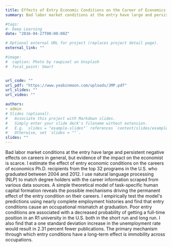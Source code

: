 ```yaml
---
title: Effects of Entry Economic Conditions on the Career of Economics Ph.D.
summary: Bad labor market conditions at the entry have large and persistent negative effects on careers in general, but evidence of the impact on the economist is scarce. I estimate the effect of entry economic conditions on the careers of economics Ph.D. recipients from the top 32 programs in the U.S. who graduated between 2004 and 2012. I use natural language processing (NLP) to match degree holders with the career information scraped from various data sources. A simple theoretical model of task-specific human capital formation reveals the possible mechanisms driving the permanent effect of the entry condition on their careers. I empirically test the model's predictions using nearly complete employment histories and find that entry conditions cause an occupational mismatch at graduation. Poor entry conditions are associated with a decreased probability of getting a full-time position in an R1 university in the U.S. both in the short run and long run. I also find that a one standard deviation increase in the unemployment rate would result in 2.31 percent fewer publications. The primary mechanism through which entry conditions have a long-term effect is immobility across occupations.

#tags:
#- Deep Learning
date: "2016-04-27T00:00:00Z"

# Optional external URL for project (replaces project detail page).
external_link: ""

#image:
#  caption: Photo by rawpixel on Unsplash
#  focal_point: Smart


url_code: ""
url_pdf: "https://www.yeabinmoon.com/uploads/JMP.pdf"
url_slides: ""
url_video: ""

authors:
- admin
# Slides (optional).
#   Associate this project with Markdown slides.
#   Simply enter your slide deck's filename without extension.
#   E.g. `slides = "example-slides"` references `content/slides/example-slides.md`.
#   Otherwise, set `slides = ""`.
slides: ""
---
```

Bad labor market conditions at the entry have large and persistent negative effects on careers in general, but evidence of the impact on the economist is scarce. I estimate the effect of entry economic conditions on the careers of economics Ph.D. recipients from the top 32 programs in the U.S. who graduated between 2004 and 2012. I use natural language processing (NLP) to match degree holders with the career information scraped from various data sources. A simple theoretical model of task-specific human capital formation reveals the possible mechanisms driving the permanent effect of the entry condition on their careers. I empirically test the model's predictions using nearly complete employment histories and find that entry conditions cause an occupational mismatch at graduation. Poor entry conditions are associated with a decreased probability of getting a full-time position in an R1 university in the U.S. both in the short run and long run. I also find that a one standard deviation increase in the unemployment rate would result in 2.31 percent fewer publications. The primary mechanism through which entry conditions have a long-term effect is immobility across occupations.
